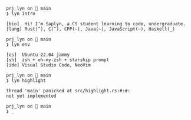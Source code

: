 ```
prj_lyn on  main
❯ lyn intro

[bio]  Hi! I‘m Saplyn, a CS student learning to code, undergraduate.
[lang] Rust(^), C(^), CPP(~), Java(~), JavaScript(~), Haskell(_)

prj_lyn on  main
❯ lyn env

[os]  Ubuntu 22.04 jammy
[sh]  zsh + oh-my-zsh + starship prompt
[ide] Visual Studio Code, NeoVim

prj_lyn on  main
❯ lyn highlight

thread 'main' panicked at src/highlight.rs:#:#:
not yet implemented

prj_lyn on  main
❯ _
```

<!---
- 👀 I’m interested in ...
- 🌱 I’m currently learning ...
- 💞️ I’m looking to collaborate on ...
- 📫 How to reach me ...

Saplyn/Saplyn is a ✨ special ✨ repository because its `README.md` (this file) appears on your GitHub profile.
You can click the Preview link to take a look at your changes.
--->
